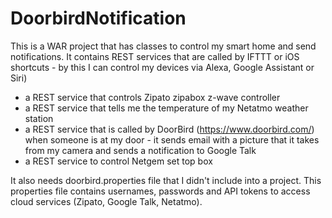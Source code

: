 # DoorbirdNotification

This is a WAR project that has classes to control my smart home and send notifications. It contains REST services that are called by IFTTT or iOS shortcuts - by this I can control my devices via Alexa, Google Assistant or Siri)
- a REST service that controls Zipato zipabox z-wave controller
- a REST service that tells me the temperature of my Netatmo weather station
- a REST service that is called by DoorBird (https://www.doorbird.com/) when someone is at my door - it sends email with a picture that it takes from my camera and sends a notification to Google Talk
- a REST service to control Netgem set top box

It also needs doorbird.properties file that I didn't include into a project. This properties file contains usernames, passwords and API tokens to access cloud services (Zipato, Google Talk, Netatmo).
